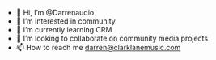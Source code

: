 - 👋 Hi, I’m @Darrenaudio
- 👀 I’m interested in community
- 🌱 I’m currently learning CRM
- 💞️ I’m looking to collaborate on community media projects
- 📫 How to reach me darren@clarklanemusic.com

<!---
Darrenaudio/Darrenaudio is a ✨ special ✨ repository because its `README.md` (this file) appears on your GitHub profile.
You can click the Preview link to take a look at your changes.
--->
